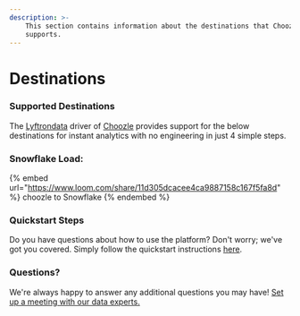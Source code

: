 ```yaml
---
description: >-
    This section contains information about the destinations that Choozle
    supports.
---
```


# Destinations

### Supported Destinations

The [Lyftrondata](https://www.lyftrondata.com/) driver of [Choozle](https://www.lyftrondata.com/integration/choozle/) provides support for the below destinations for instant analytics with no engineering in just 4 simple steps.

### Snowflake Load:

{% embed url="https://www.loom.com/share/11d305dcacee4ca9887158c167f5fa8d" %}
choozle to Snowflake
{% endembed %}

### Quickstart Steps

Do you have questions about how to use the platform? Don't worry; we've got you covered. Simply follow the quickstart instructions [here](../../../quickstart-steps.md).

### Questions? <a href="#questions" id="questions"></a>

We're always happy to answer any additional questions you may have! [Set up a meeting with our data experts.](https://www.lyftrondata.com/book-a-meeting/)
